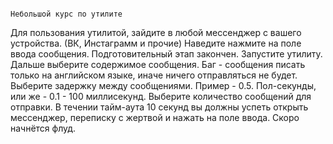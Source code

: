                                                                       Небольшой курс по утилите

Для пользования утилитой, зайдите в любой мессенджер с вашего устройства. (ВК, Инстаграмм и прочие)
Наведите нажмите на поле ввода сообщения. Подготовительный этап закончен.
Запустите утилиту. Дальше выберите содержимое сообщения. Баг - сообщения писать только на английском языке, иначе ничего отправляться не будет.
Выберите задержку между сообщениями. Пример - 0.5. Пол-секунды, или же - 0.1 - 100 миллисекунд.
Выберите количество сообщений для отправки. 
В течении тайм-аута 10 секунд вы должны успеть открыть мессенджер, переписку с жертвой и нажать на поле ввода. Скоро начнётся флуд.
